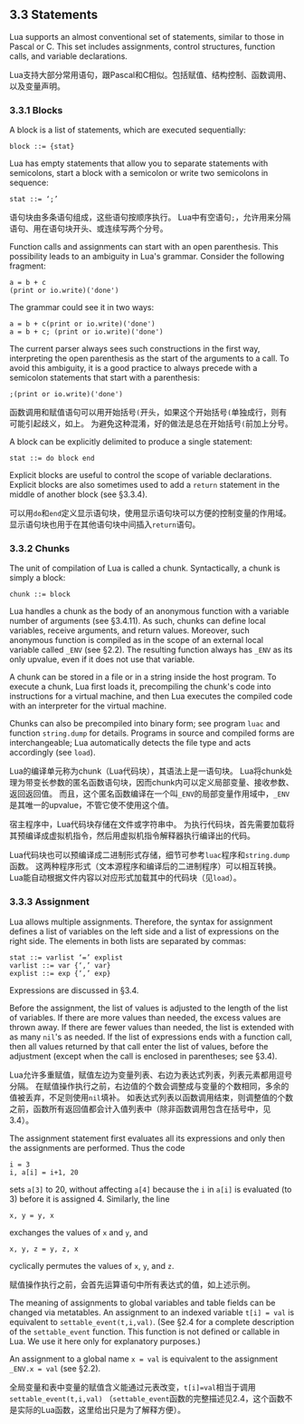 
## 3.3 Statements

Lua supports an almost conventional set of statements, similar to those in Pascal or C. 
This set includes assignments, control structures, function calls, and variable declarations.

Lua支持大部分常用语句，跟Pascal和C相似。包括赋值、结构控制、函数调用、以及变量声明。

### 3.3.1 Blocks

A block is a list of statements, which are executed sequentially:
```
block ::= {stat}
```
Lua has empty statements that allow you to separate statements with semicolons, 
start a block with a semicolon or write two semicolons in sequence:
```
stat ::= ‘;’
```

语句块由多条语句组成，这些语句按顺序执行。
Lua中有空语句`;`，允许用来分隔语句、用在语句块开头、或连续写两个分号。

Function calls and assignments can start with an open parenthesis. 
This possibility leads to an ambiguity in Lua's grammar. 
Consider the following fragment:
```
a = b + c
(print or io.write)('done')
```
The grammar could see it in two ways:
```
a = b + c(print or io.write)('done')
a = b + c; (print or io.write)('done')
```
The current parser always sees such constructions in the first way, 
interpreting the open parenthesis as the start of the arguments to a call. 
To avoid this ambiguity, it is a good practice to always precede with a semicolon statements 
that start with a parenthesis:
```
;(print or io.write)('done')
```

函数调用和赋值语句可以用开始括号`(`开头，如果这个开始括号`(`单独成行，则有可能引起歧义，如上。
为避免这种混淆，好的做法是总在开始括号`(`前加上分号。

A block can be explicitly delimited to produce a single statement:
```
stat ::= do block end
```
Explicit blocks are useful to control the scope of variable declarations. 
Explicit blocks are also sometimes used to add a `return` statement in the middle of another block (see §3.3.4). 

可以用`do`和`end`定义显示语句块，使用显示语句块可以方便的控制变量的作用域。
显示语句块也用于在其他语句块中间插入`return`语句。

### 3.3.2 Chunks

The unit of compilation of Lua is called a chunk. 
Syntactically, a chunk is simply a block:
```
chunk ::= block
```
Lua handles a chunk as the body of an anonymous function with a variable number of arguments (see §3.4.11). 
As such, chunks can define local variables, receive arguments, and return values. 
Moreover, such anonymous function is compiled as in the scope of an external local variable called `_ENV` (see §2.2).
The resulting function always has `_ENV` as its only upvalue, even if it does not use that variable.

A chunk can be stored in a file or in a string inside the host program. 
To execute a chunk, Lua first loads it, precompiling the chunk's code into instructions for a virtual machine, 
and then Lua executes the compiled code with an interpreter for the virtual machine.

Chunks can also be precompiled into binary form; see program `luac` and function `string.dump` for details. 
Programs in source and compiled forms are interchangeable; 
Lua automatically detects the file type and acts accordingly (see `load`). 

Lua的编译单元称为chunk（Lua代码块），其语法上是一语句块。
Lua将chunk处理为带变长参数的匿名函数语句块，因而chunk内可以定义局部变量、接收参数、返回返回值。
而且，这个匿名函数编译在一个叫`_ENV`的局部变量作用域中，`_ENV`是其唯一的upvalue，不管它使不使用这个值。

宿主程序中，Lua代码块存储在文件或字符串中。
为执行代码块，首先需要加载将其预编译成虚拟机指令，然后用虚拟机指令解释器执行编译出的代码。

Lua代码块也可以预编译成二进制形式存储，细节可参考`luac`程序和`string.dump`函数。
这两种程序形式（文本源程序和编译后的二进制程序）可以相互转换。
Lua能自动根据文件内容以对应形式加载其中的代码块（见`load`）。

### 3.3.3 Assignment

Lua allows multiple assignments. Therefore, the syntax for assignment defines a list of variables on the left side 
and a list of expressions on the right side. The elements in both lists are separated by commas:
```
stat ::= varlist ‘=’ explist
varlist ::= var {‘,’ var}
explist ::= exp {‘,’ exp}
```
Expressions are discussed in §3.4.

Before the assignment, the list of values is adjusted to the length of the list of variables. 
If there are more values than needed, the excess values are thrown away. 
If there are fewer values than needed, the list is extended with as many `nil`'s as needed. 
If the list of expressions ends with a function call, 
then all values returned by that call enter the list of values, 
before the adjustment (except when the call is enclosed in parentheses; see §3.4).

Lua允许多重赋值，赋值左边为变量列表、右边为表达式列表，列表元素都用逗号分隔。
在赋值操作执行之前，右边值的个数会调整成与变量的个数相同，多余的值被丢弃，不足则使用`nil`填补。
如表达式列表以函数调用结束，则调整值的个数之前，函数所有返回值都会计入值列表中（除非函数调用包含在括号中，见3.4）。

The assignment statement first evaluates all its expressions and only then the assignments are performed. 
Thus the code
```
i = 3
i, a[i] = i+1, 20
```
sets `a[3]` to 20, without affecting `a[4]` because the `i` in `a[i]` is evaluated (to 3) before it is assigned 4. Similarly, the line
```
x, y = y, x
```
exchanges the values of `x` and `y`, and
```
x, y, z = y, z, x
```
cyclically permutes the values of `x`, `y`, and `z`.

赋值操作执行之前，会首先运算语句中所有表达式的值，如上述示例。

The meaning of assignments to global variables and table fields can be changed via metatables. 
An assignment to an indexed variable `t[i] = val` is equivalent to `settable_event(t,i,val)`. 
(See §2.4 for a complete description of the `settable_event` function. 
This function is not defined or callable in Lua. We use it here only for explanatory purposes.)

An assignment to a global name `x = val` is equivalent to the assignment `_ENV.x = val` (see §2.2). 

全局变量和表中变量的赋值含义能通过元表改变，`t[i]=val`相当于调用`settable_event(t,i,val)`
（`settable_event`函数的完整描述见2.4，这个函数不是实际的Lua函数，这里给出只是为了解释方便）。
